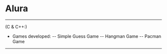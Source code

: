 # Alura

**********************

(C & C++:)

- Games developed:
-- Simple Guess Game
-- Hangman Game
-- Pacman Game

**********************
